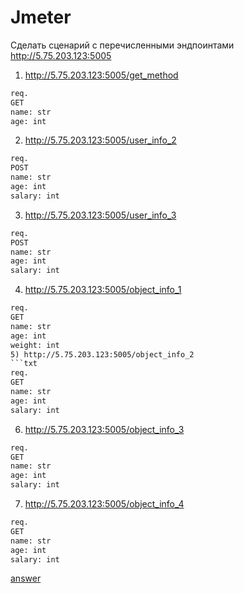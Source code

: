 # Jmeter  

Сделать сценарий с перечисленными эндпоинтами http://5.75.203.123:5005

1) http://5.75.203.123:5005/get_method
```txt
req.
GET
name: str
age: int
``` 

2) http://5.75.203.123:5005/user_info_2
```txt
req.
POST
name: str
age: int
salary: int
```
3) http://5.75.203.123:5005/user_info_3
```txt
req.
POST
name: str
age: int
salary: int
```
4) http://5.75.203.123:5005/object_info_1
```txt
req.
GET
name: str
age: int
weight: int
5) http://5.75.203.123:5005/object_info_2
```txt
req.
GET
name: str
age: int
salary: int
```
6) http://5.75.203.123:5005/object_info_3
```txt
req.
GET
name: str
age: int
salary: int
```
7) http://5.75.203.123:5005/object_info_4
```txt
req.
GET
name: str
age: int
salary: int
```
[answer](https://github.com/angelina-yp/Jmeter/blob/main/Test%20Plan.jmx)
